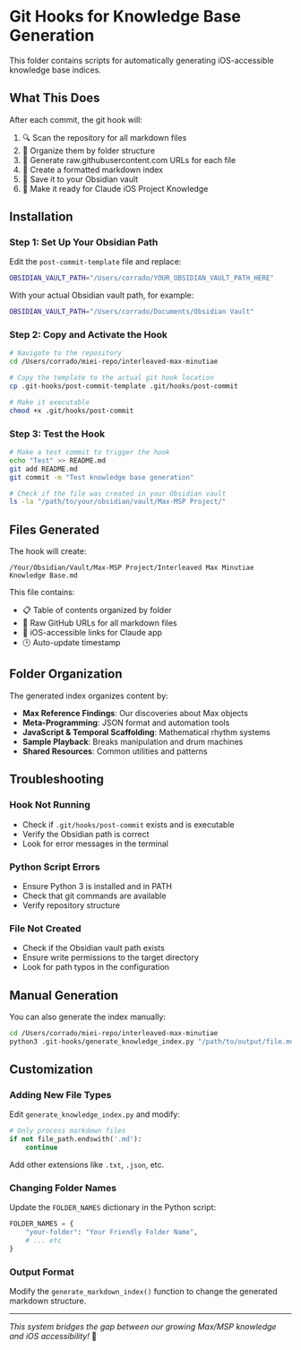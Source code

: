 # Git Hooks for Knowledge Base Generation

This folder contains scripts for automatically generating iOS-accessible knowledge base indices.

## What This Does

After each commit, the git hook will:
1. 🔍 Scan the repository for all markdown files
2. 📁 Organize them by folder structure  
3. 🔗 Generate raw.githubusercontent.com URLs for each file
4. 📝 Create a formatted markdown index
5. 💾 Save it to your Obsidian vault
6. 📱 Make it ready for Claude iOS Project Knowledge

## Installation

### Step 1: Set Up Your Obsidian Path

Edit the `post-commit-template` file and replace:
```bash
OBSIDIAN_VAULT_PATH="/Users/corrado/YOUR_OBSIDIAN_VAULT_PATH_HERE"
```

With your actual Obsidian vault path, for example:
```bash
OBSIDIAN_VAULT_PATH="/Users/corrado/Documents/Obsidian Vault"
```

### Step 2: Copy and Activate the Hook

```bash
# Navigate to the repository
cd /Users/corrado/miei-repo/interleaved-max-minutiae

# Copy the template to the actual git hook location
cp .git-hooks/post-commit-template .git/hooks/post-commit

# Make it executable
chmod +x .git/hooks/post-commit
```

### Step 3: Test the Hook

```bash
# Make a test commit to trigger the hook
echo "Test" >> README.md
git add README.md
git commit -m "Test knowledge base generation"

# Check if the file was created in your Obsidian vault
ls -la "/path/to/your/obsidian/vault/Max-MSP Project/"
```

## Files Generated

The hook will create:
```
/Your/Obsidian/Vault/Max-MSP Project/Interleaved Max Minutiae Knowledge Base.md
```

This file contains:
- 📋 Table of contents organized by folder
- 🔗 Raw GitHub URLs for all markdown files  
- 📱 iOS-accessible links for Claude app
- 🕒 Auto-update timestamp

## Folder Organization

The generated index organizes content by:

- **Max Reference Findings**: Our discoveries about Max objects
- **Meta-Programming**: JSON format and automation tools
- **JavaScript & Temporal Scaffolding**: Mathematical rhythm systems
- **Sample Playback**: Breaks manipulation and drum machines  
- **Shared Resources**: Common utilities and patterns

## Troubleshooting

### Hook Not Running
- Check if `.git/hooks/post-commit` exists and is executable
- Verify the Obsidian path is correct
- Look for error messages in the terminal

### Python Script Errors
- Ensure Python 3 is installed and in PATH
- Check that git commands are available
- Verify repository structure

### File Not Created
- Check if the Obsidian vault path exists
- Ensure write permissions to the target directory
- Look for path typos in the configuration

## Manual Generation

You can also generate the index manually:

```bash
cd /Users/corrado/miei-repo/interleaved-max-minutiae
python3 .git-hooks/generate_knowledge_index.py "/path/to/output/file.md"
```

## Customization

### Adding New File Types

Edit `generate_knowledge_index.py` and modify:
```python
# Only process markdown files
if not file_path.endswith('.md'):
    continue
```

Add other extensions like `.txt`, `.json`, etc.

### Changing Folder Names

Update the `FOLDER_NAMES` dictionary in the Python script:
```python
FOLDER_NAMES = {
    "your-folder": "Your Friendly Folder Name",
    # ... etc
}
```

### Output Format

Modify the `generate_markdown_index()` function to change the generated markdown structure.

---

*This system bridges the gap between our growing Max/MSP knowledge and iOS accessibility!* 🚀
